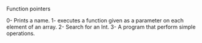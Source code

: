 Function pointers

0- Prints a name.
1- executes a function given as a parameter on each element of an array.
2- Search for an Int.
3- A program that perform simple operations.